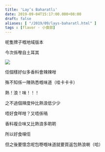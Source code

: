```yaml
---
title: 'Lay’s Baharatlı'
date: 2019-09-04T15:17:00.000+08:00
draft: false
aliases: [ "/2019/09/lays-baharatl.html" ]
tags : [flavor - 小食部]
---
```


呢隻牌子嘅地域版本

今次係嚟自土耳其

![](/images/laysbaharatli.jpg)

佢個樣好似多香料會辣辣咁

殊不知係一陣熟悉嘅味道（哇卡卡卡）

  

熱！浪！味！！！

  

之不過個辣度仲比熱浪低少少

唔好食咩咁？又唔係喎

香料複合味又比熱浪多啲啲

  

所以好食㗎佢

但之後要懷念呢包嘢嘅味道就要買返包熱浪喇（哈）